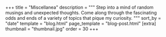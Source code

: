 +++
title = "Miscellanea"
description = """
Step into a mind of random musings and unexpected thoughts. 
Come along through the fascinating odds and ends of a variety of topics that pique my curiosity.
"""
sort_by = "date"
template = "blog.html"
page_template = "blog-post.html"
[extra]
thumbnail = "thumbnail.jpg"
order = 30
+++